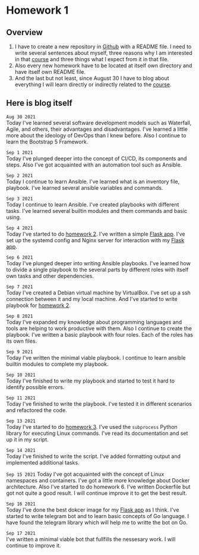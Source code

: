 # Homework 1

## Overview
1. I have to create a new repository in [Github][github] with a README file. I need to write several sentences about myself, three reasons why I am interested in that [course][course] and three things what I expect from it in that file.
2. Also every new homework have to be located at itself own directory and have itself own README file.
3. And the last but not least, since August 30 I have to blog about everything I will learn directly or indirectly related to the [course][course].

[github]: https://github.com/
[course]: https://github.com/oleg1995petrov/devops-andersen-training/

## Here is blog itself

`Aug 30 2021`  
Today I've learned several software development models such as Waterfall, 
Agile, and others, their advantages and disadvantages.
I've learned a little more about the ideology of DevOps than I knew before.
Also I continue to learn the Bootstrap 5 Framework.
  
`Sep 1 2021`  
Today I've plunged deeper into the concept of CI/CD, its components and steps.
Also I've got acquainted with an automation tool such as Ansible.
  
`Sep 2 2021`  
Today I continue to learn Ansible. I've learned what is an inventory file,
playbook. I've learned several ansible variables and commands.
  
`Sep 3 2021`  
Today I continue to learn Ansible. I've created playbooks with different tasks.
I've learned several builtin modules and them commands and basic using. 
  
`Sep 4 2021`  
Today I've started to do [homework 2][hw2]. I've written a simple
[Flask app][flask_app]. I've set up the systemd config and Nginx server
for interaction with my [Flask app][flask_app].
  
`Sep 6 2021`  
Today I've plunged deeper into writing Ansible playbooks. I've learned
how to divide a single playbook to the several parts by different roles 
with itself own tasks and other dependencies.
  
`Sep 7 2021`  
Today I've created a Debian virtual machine by VirtualBox. 
I've set up a ssh connection between it and my local machine. 
And I've started to write playbook for [homework 2][hw2].
  
`Sep 8 2021`  
Today I've expanded my knowledge about programming languages and tools
are helping to work productive with them. Also I continue to create the playbook. 
I've written a basic playbook with four roles. Each of the roles has its own files. 
  
`Sep 9 2021`  
Today I've written the minimal viable playbook. I continue to learn ansible
builtin modules to complete my playbook.
  
`Sep 10 2021`  
Today I've finished to write my playbook and started to test it hard
to identify possible errors.
  
`Sep 11 2021`  
Today I've finished to write the playbook. I've tested it in different scenarios
and refactored the code.
  
`Sep 13 2021`  
Today I've started to do [homework 3][hw3]. I've used the `subprocess` Python library for
executing Linux commands. I've read its documentation and set up it in my script.
  
`Sep 14 2021`  
Today I've finished to write the script. I've added formatting output and implemented
additional tasks.

`Sep 15 2021`
Today I've got acquainted with the concept of Linux namespaces and containers.
I've got a little more knowledge about Docker architecture. Also I've started
to do homework 6. I've written Dockerfile but got not quite a good result.
I will continue improve it to get the best result.

`Sep 16 2021`  
Today I've done the best dokcer image for my [Flask app][flask_app] as I think.
I've started to write telegram bot and to learn basic concepts of Go language.
I have found the telegram library which will help me to writte the bot on Go.

`Sep 17 2021`  
I've written a minimal viable bot that fullfills the nessesary work.
I will continue to improve it.

  
  



[flask_app]: https://github.com/oleg1995petrov/devops-andersen-training/tree/master/HW%202
[hw2]: https://github.com/oleg1995petrov/devops-andersen-training/tree/master/HW%202
[hw3]: https://github.com/oleg1995petrov/devops-andersen-training/tree/master/HW%203
[hw4]: https://github.com/oleg1995petrov/devops-andersen-training/tree/master/HW%204
[hw5]: https://github.com/oleg1995petrov/devops-andersen-training/tree/master/HW%205
[hw6]: https://github.com/oleg1995petrov/devops-andersen-training/tree/master/HW%206
